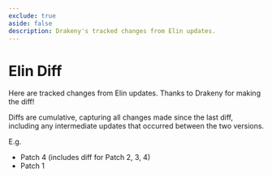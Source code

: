 ```yaml
---
exclude: true
aside: false
description: Drakeny's tracked changes from Elin updates.
---
```


# Elin Diff

Here are tracked changes from Elin updates. Thanks to Drakeny for making the diff!  

Diffs are cumulative, capturing all changes made since the last diff, including any intermediate updates that occurred between the two versions.  

E.g.
+ Patch 4 (includes diff for Patch 2, 3, 4)
+ Patch 1

<LinkCard t="Drakeny's Elin Decompiled" u="https://github.com/Elin-Modding-Resources/Elin-Decompiled"/>
